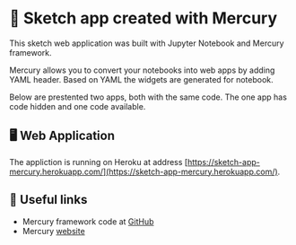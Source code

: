 # 👋 Sketch app created with Mercury

This sketch web application was built with Jupyter Notebook and Mercury framework.

Mercury allows you to convert your notebooks into web apps by adding YAML header. Based on YAML the widgets are generated for notebook.

Below are prestented two apps, both with the same code. The one app has code hidden and one code available.

## 🖥️ Web Application

The appliction is running on Heroku at address [https://sketch-app-mercury.herokuapp.com/](https://sketch-app-mercury.herokuapp.com/).

## 🔗 Useful links

- Mercury framework code at [GitHub](https://github.com/mljar/mercury)
- Mercury [website](https://mljar.com/mercury)
